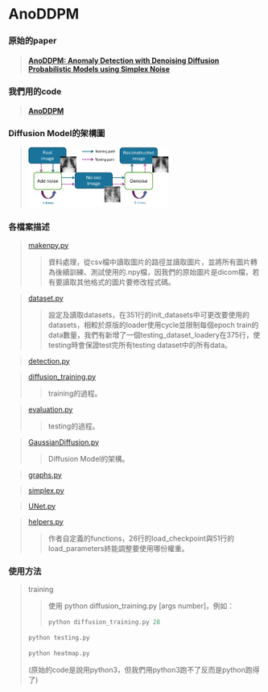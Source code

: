 AnoDDPM
===
 ### 原始的paper
> #### [AnoDDPM: Anomaly Detection with Denoising Diffusion Probabilistic Models using Simplex Noise](https://ieeexplore.ieee.org/document/9857019 "游標顯示")
 ### 我們用的code  
> #### [AnoDDPM](https://github.com/Julian-Wyatt/AnoDDPM "游標顯示")

### Diffusion Model的架構圖
><img src="https://github.com/YiHsiu7893/RSNA_Anomaly_Detection/blob/main/AnoDDPM/pictures/diffusion_model_flow_chart.png" width=60% height=60%>

### 各檔案描述
> [makenpy.py](makenpy.py "游標顯示")
>> 資料處理，從csv檔中讀取圖片的路徑並讀取圖片，並將所有圖片轉為後續訓練、測試使用的.npy檔，因我們的原始圖片是dicom檔，若有要讀取其他格式的圖片要修改程式碼。

> [dataset.py](dataset.py "游標顯示")
>>設定及讀取datasets，在351行的init_datasets中可更改要使用的datasets，相較於原版的loader使用cycle並限制每個epoch train的data數量，我們有新增了一個testing_dataset_loadery在375行，使testing時會保證test完所有testing dataset中的所有data。

> [detection.py](dataset.py "游標顯示")
>> 

> [diffusion_training.py](diffusion_training.py "游標顯示")
>> training的過程。

> [evaluation.py](evaluation.py "游標顯示")
>> testing的過程。

> [GaussianDiffusion.py](GaussianDiffusion.py "游標顯示")
>> Diffusion Model的架構。

> [graphs.py](graphs.py "游標顯示")
>> 

> [simplex.py](simplex.py "游標顯示")
>>

> [UNet.py](UNet.py "游標顯示")
>> 

> [helpers.py](helpers.py "游標顯示")
>>作者自定義的functions，26行的load_checkpoint與51行的load_parameters終能調整要使用哪份權重。

### 使用方法
> training
>>使用 python diffusion_training.py [args number]，例如：
>> 
>> ```python
>> python diffusion_training.py 28
>> ```
> 
> ```python
> python testing.py
> ```
> 
>  ```python
> python heatmap.py
> ```
>  (原始的code是說用python3，但我們用python3跑不了反而是python跑得了)
> 

